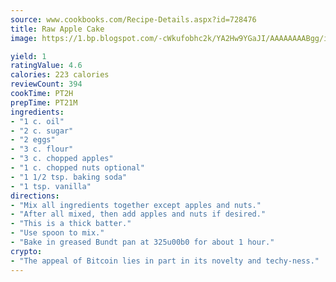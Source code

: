 ```yaml
---
source: www.cookbooks.com/Recipe-Details.aspx?id=728476
title: Raw Apple Cake
image: https://1.bp.blogspot.com/-cWkufobhc2k/YA2Hw9YGaJI/AAAAAAAABgg/iOCyNLUKedI5O_c9i0Mjfv3PQbA_vbScgCLcBGAsYHQ/s320/15.png

yield: 1
ratingValue: 4.6
calories: 223 calories
reviewCount: 394
cookTime: PT2H
prepTime: PT21M
ingredients:
- "1 c. oil"
- "2 c. sugar"
- "2 eggs"
- "3 c. flour"
- "3 c. chopped apples"
- "1 c. chopped nuts optional"
- "1 1/2 tsp. baking soda"
- "1 tsp. vanilla"
directions:
- "Mix all ingredients together except apples and nuts."
- "After all mixed, then add apples and nuts if desired."
- "This is a thick batter."
- "Use spoon to mix."
- "Bake in greased Bundt pan at 325u00b0 for about 1 hour."
crypto:
- "The appeal of Bitcoin lies in part in its novelty and techy-ness."
---
```

